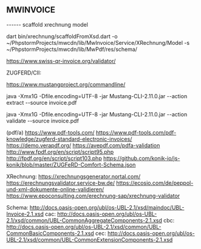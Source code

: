 MWINVOICE
---------


------ scaffold xrechnung model

dart bin/xrechnung/scaffoldFromXsd.dart -o ~/PhpstormProjects/mwcdn/lib/MwInvoice/Service/XRechnung/Model -s ~/PhpstormProjects/mwcdn/lib/MwPdf/res/schema/


https://www.swiss-qr-invoice.org/validator/



ZUGFERD/CII:

https://www.mustangproject.org/commandline/

java -Xmx1G -Dfile.encoding=UTF-8 -jar Mustang-CLI-2.11.0.jar --action extract --source invoice.pdf

java -Xmx1G -Dfile.encoding=UTF-8 -jar Mustang-CLI-2.11.0.jar --action validate --source invoice.pdf

(pdf/a)
https://www.pdf-tools.com/
https://www.pdf-tools.com/pdf-knowledge/zugferd-standard-electronic-invoices/
https://demo.verapdf.org/
https://avepdf.com/pdfa-validation
http://www.fpdf.org/en/script/script95.php
http://fpdf.org/en/script/script103.php
https://github.com/konik-io/js-konik/blob/master/ZUGFeRD-Comfort-Schema.json

XRechnung:
https://xrechnungsgenerator.nortal.com/
https://erechnungsvalidator.service-bw.de/
https://ecosio.com/de/peppol-und-xml-dokumente-online-validieren/
https://www.epoconsulting.com/erechnung-sap/xrechnung-validator

Schema:
http://docs.oasis-open.org/ubl/os-UBL-2.1/xsd/maindoc/UBL-Invoice-2.1.xsd
cac: http://docs.oasis-open.org/ubl/os-UBL-2.1/xsd/common/UBL-CommonAggregateComponents-2.1.xsd
cbc: http://docs.oasis-open.org/ubl/os-UBL-2.1/xsd/common/UBL-CommonBasicComponents-2.1.xsd
cec: http://docs.oasis-open.org/ubl/os-UBL-2.1/xsd/common/UBL-CommonExtensionComponents-2.1.xsd

